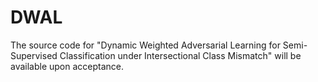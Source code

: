 # DWAL
The source code for "Dynamic Weighted Adversarial Learning for Semi-Supervised Classification under Intersectional Class Mismatch" will be available upon acceptance.
